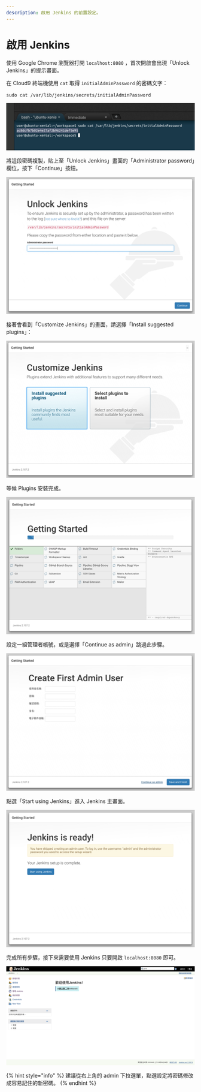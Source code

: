 ```yaml
---
description: 啟用 Jenkins 的前置設定。
---
```


# 啟用 Jenkins

使用 Google Chrome 瀏覽器打開 `localhost:8080` ，首次開啟會出現「Unlock Jenkins」的提示畫面。

在 Cloud9 終端機使用 `cat` 取得 `initialAdminPassword` 的密碼文字：

```text
sudo cat /var/lib/jenkins/secrets/initialAdminPassword
```

![](.gitbook/assets/image%20%2814%29.png)

將這段密碼複製，貼上至「Unlock Jenkins」畫面的「Administrator password」欄位，按下「Continue」按鈕。

![](.gitbook/assets/image%20%2840%29.png)

接著會看到「Customize Jenkins」的畫面，請選擇「Install suggested plugins」：

![](.gitbook/assets/image%20%2851%29.png)

等候 Plugins 安裝完成。

![](.gitbook/assets/image%20%2827%29.png)

設定一組管理者帳號，或是選擇「Continue as admin」跳過此步驟。

![](.gitbook/assets/image%20%2821%29.png)

點選「Start using Jenkins」進入 Jenkins 主畫面。

![](.gitbook/assets/image%20%2882%29.png)

完成所有步驟，接下來需要使用 Jenkins 只要開啟 `localhost:8080` 即可。

![](.gitbook/assets/image%20%2822%29.png)

{% hint style="info" %}
建議從右上角的 admin 下拉選單，點選設定將密碼修改成容易記住的新密碼。
{% endhint %}



